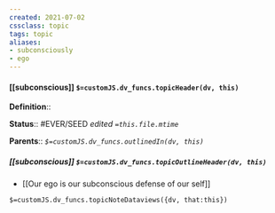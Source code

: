 ```yaml
---
created: 2021-07-02
cssclass: topic
tags: topic
aliases:
- subconsciously
- ego
---
```


#### [[subconscious]] `$=customJS.dv_funcs.topicHeader(dv, this)`



**Definition**::

**Status**:: #EVER/SEED
*edited `=this.file.mtime`*

**Parents**:: 
*`$=customJS.dv_funcs.outlinedIn(dv, this)`*

##### [[subconscious]] `$=customJS.dv_funcs.topicOutlineHeader(dv, this)`

- [[Our ego is our subconscious defense of our self]]


`$=customJS.dv_funcs.topicNoteDataviews({dv, that:this})`
